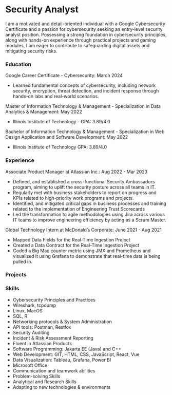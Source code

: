 # Security Analyst

I am a motivated and detail-oriented individual with a Google Cybersecurity Certificate and a passion for cybersecurity seeking an entry-level security analyst position. Possessing a strong foundation in cybersecurity principles, along with hands-on experience through practical projects and gaming modules, I am eager to contribute to safeguarding digital assets and mitigating security risks.

### Education
Google Career Certificate - Cybersecurity: March 2024
- Learned fundamental concepts of cybersecurity, including network security, encryption, threat detection, and incident response through hands-on labs and real-world scenarios.

Master of Information Technology & Management - Specialization in Data Analytics & Management: May 2022
- Illinois Institute of Technology - GPA: 3.89/4.0  

Bachelor of Information Technology & Management - Specialization in Web Design Application and Software Development: May 2022
- Illinois Institute of Technology                                                                                                                                                GPA: 3.89/4.0  

### Experience
Associate Product Manager at Atlassian Inc.: Aug 2022 - Mar 2023
- Defined, and established a cross-functional Security Ambassadors program, aiming to uplift the security posture across all teams in IT.
- Regularly met with business stakeholders to report on progress and KPIs related to high-priority work programs and projects. 
- Identified, and mitigated critical gaps in business processes and training related to the implementation of Engineering Trust Scorecards
- Led the transformation to agile methodologies using Jira across various IT teams to improve engineering efficiency by acting as a Scrum Master. 

Global Technology Intern at McDonald’s Corporate: June 2021 - Aug 2021
- Mapped Data Fields for the Real-Time Ingestion Project
- Created a Data Contract for the Real-Time Ingestion Project
- Coded a Big Mac counter metric using JMX and Prometheus and visualized it using Grafana to demonstrate that real-time data is being pulled in.

### Projects

### Skills
- Cybersecurity Principles and Practices
- Wireshark, tcpdump
- Linux, MacOS 
- SQL, R
- Networking protocols & System Administration
- API tools: Postman, Restfox
- Security Auditing
- Incident & Risk Assessment Reporting
- Fluent in Atlassian Products
- Software Programming: Jakarta EE (Java) and C++ 
- Web Development: GIT, HTML, CSS, JavaScript, React, Vue
- Data Visualization: Tableau, Grafana, Power BI
- Microsoft Office
- Communication and teamwork abilities
- Problem-solving Skills
- Analytical and Research Skills
- Adapting to new technologies & environments
